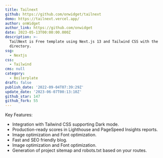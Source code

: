 ```yaml
---
title: Tailnext
github: https://github.com/onwidget/tailnext
demo: https://tailnext.vercel.app/
author: onWidget
author_link: https://github.com/onwidget
date: 2023-05-13T00:00:00.000Z
description: >-
  TailNext is Free template using Next.js 13 and Tailwind CSS with the new app
  directory.
ssg:
  - Nextjs
css:
  - Tailwind
cms: null
category:
  - Boilerplate
draft: false
publish_date: '2022-09-04T07:39:29Z'
update_date: '2023-06-07T00:13:10Z'
github_star: 147
github_fork: 55
---
```


Key Features:

- Integration with Tailwind CSS supporting Dark mode.
- Production-ready scores in Lighthouse and PageSpeed Insights reports.
- Image optimization and Font optimization.
- Fast and SEO friendly blog.
- Image optimization and Font optimization.
- Generation of project sitemap and robots.txt based on your routes.
